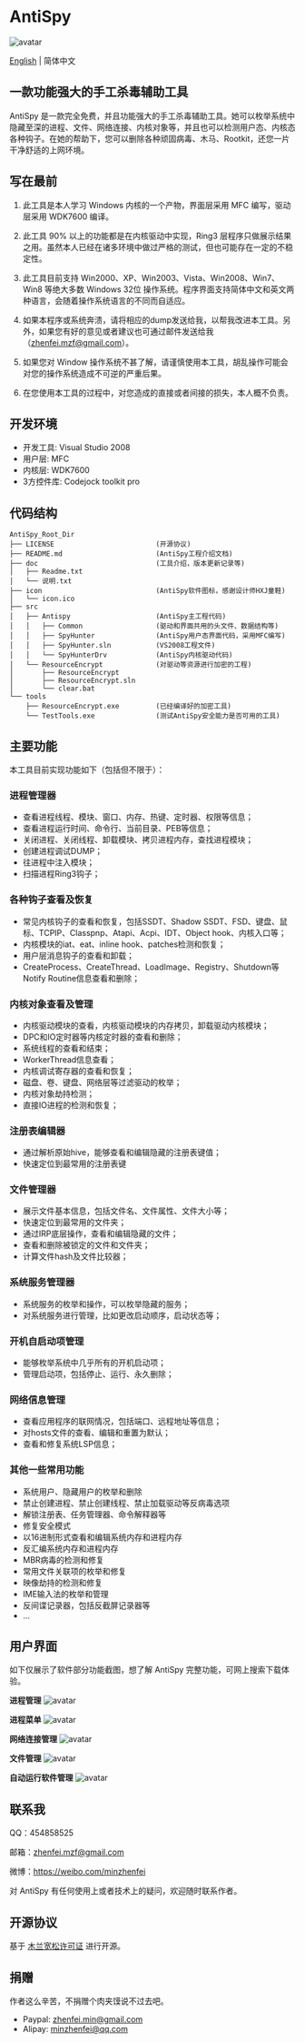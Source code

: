 # AntiSpy

![avatar](icon/icon.ico)

[English](./README.md) | 简体中文

## 一款功能强大的手工杀毒辅助工具

AntiSpy 是一款完全免费，并且功能强大的手工杀毒辅助工具。她可以枚举系统中隐藏至深的进程、文件、网络连接、内核对象等，并且也可以检测用户态、内核态各种钩子。在她的帮助下，您可以删除各种顽固病毒、木马、Rootkit，还您一片干净舒适的上网环境。

## 写在最前

1. 此工具是本人学习 Windows 内核的一个产物，界面层采用 MFC 编写，驱动层采用 WDK7600 编译。

2. 此工具 90% 以上的功能都是在内核驱动中实现，Ring3 层程序只做展示结果之用。虽然本人已经在诸多环境中做过严格的测试，但也可能存在一定的不稳定性。

3. 此工具目前支持 Win2000、XP、Win2003、Vista、Win2008、Win7、Win8 等绝大多数 Windows 32位 操作系统。程序界面支持简体中文和英文两种语言，会随着操作系统语言的不同而自适应。

4. 如果本程序或系统奔溃，请将相应的dump发送给我，以帮我改进本工具。另外，如果您有好的意见或者建议也可通过邮件发送给我（zhenfei.mzf@gmail.com）。

5. 如果您对 Window 操作系统不甚了解，请谨慎使用本工具，胡乱操作可能会对您的操作系统造成不可逆的严重后果。                

6. 在您使用本工具的过程中，对您造成的直接或者间接的损失，本人概不负责。

## 开发环境

* 开发工具: Visual Studio 2008
* 用户层: MFC
* 内核层: WDK7600
* 3方控件库: Codejock toolkit pro

## 代码结构

```
AntiSpy_Root_Dir
├── LICENSE                         (开源协议)
├── README.md                       (AntiSpy工程介绍文档)
├── doc                             (工具介绍，版本更新记录等)
│   ├── Readme.txt 
│   └── 说明.txt
├── icon                            (AntiSpy软件图标，感谢设计师HXJ童鞋)
│   └── icon.ico
├── src                               
│   ├── Antispy                     (AntiSpy主工程代码)
│   │   ├── Common                  (驱动和界面共用的头文件、数据结构等)
│   │   ├── SpyHunter               (AntiSpy用户态界面代码，采用MFC编写)
│   │   ├── SpyHunter.sln           (VS2008工程文件)
│   │   └── SpyHunterDrv            (AntiSpy内核驱动代码)
│   └── ResourceEncrypt             (对驱动等资源进行加密的工程)
│       ├── ResourceEncrypt
│       ├── ResourceEncrypt.sln
│       └── clear.bat
└── tools
    ├── ResourceEncrypt.exe         (已经编译好的加密工具)
    └── TestTools.exe               (测试AntiSpy安全能力是否可用的工具)
```

## 主要功能

本工具目前实现功能如下（包括但不限于）：

### 进程管理器
* 查看进程线程、模块、窗口、内存、热键、定时器、权限等信息；
* 查看进程运行时间、命令行、当前目录、PEB等信息；
* 关闭进程、关闭线程、卸载模块、拷贝进程内存，查找进程模块；
* 创建进程调试DUMP；
* 往进程中注入模块；
* 扫描进程Ring3钩子；

### 各种钩子查看及恢复
* 常见内核钩子的查看和恢复，包括SSDT、Shadow SSDT、FSD、键盘、鼠标、TCPIP、Classpnp、Atapi、Acpi、IDT、Object hook、内核入口等；
* 内核模块的iat、eat、inline hook、patches检测和恢复；
* 用户层消息钩子的查看和卸载；
* CreateProcess、CreateThread、LoadImage、Registry、Shutdown等Notify Routine信息查看和删除；

### 内核对象查看及管理
* 内核驱动模块的查看，内核驱动模块的内存拷贝，卸载驱动内核模块；
* DPC和IO定时器等内核定时器的查看和删除；
* 系统线程的查看和结束；
* WorkerThread信息查看；
* 内核调试寄存器的查看和恢复；
* 磁盘、卷、键盘、网络层等过滤驱动的枚举；
* 内核对象劫持检测；
* 直接IO进程的检测和恢复；

### 注册表编辑器
* 通过解析原始hive，能够查看和编辑隐藏的注册表键值；
* 快速定位到最常用的注册表键

### 文件管理器
* 展示文件基本信息，包括文件名、文件属性、文件大小等；
* 快速定位到最常用的文件夹；
* 通过IRP底层操作，查看和编辑隐藏的文件；
* 查看和删除被锁定的文件和文件夹；
* 计算文件hash及文件比较器；

### 系统服务管理器
* 系统服务的枚举和操作，可以枚举隐藏的服务；
* 对系统服务进行管理，比如更改启动顺序，启动状态等；

### 开机自启动项管理
* 能够枚举系统中几乎所有的开机启动项；
* 管理启动项，包括停止、运行、永久删除；

### 网络信息管理
* 查看应用程序的联网情况，包括端口、远程地址等信息；
* 对hosts文件的查看、编辑和重置为默认；
* 查看和修复系统LSP信息；

### 其他一些常用功能
* 系统用户、隐藏用户的枚举和删除
* 禁止创建进程、禁止创建线程、禁止加载驱动等反病毒选项
* 解锁注册表、任务管理器、命令解释器等
* 修复安全模式
* 以16进制形式查看和编辑系统内存和进程内存
* 反汇编系统内存和进程内存
* MBR病毒的检测和修复
* 常用文件关联项的枚举和修复
* 映像劫持的检测和修复
* IME输入法的枚举和管理
* 反间谍记录器，包括反截屏记录器等
* ...

## 用户界面

如下仅展示了软件部分功能截图，想了解 AntiSpy 完整功能，可网上搜索下载体验。

**进程管理**
![avatar](images/process_tree.png)

**进程菜单**
![avatar](images/process_menu.png)

**网络连接管理**
![avatar](images/network.png)

**文件管理**
![avatar](images/file_manager.png)

**自动运行软件管理**
![avatar](images/autorun.png)

## 联系我

QQ：454858525

邮箱：zhenfei.mzf@gmail.com

微博：https://weibo.com/minzhenfei

对 AntiSpy 有任何使用上或者技术上的疑问，欢迎随时联系作者。

## 开源协议

基于 [木兰宽松许可证](https://license.coscl.org.cn/MulanPSL/) 进行开源。

## 捐赠

作者这么辛苦，不捐赠个肉夹馍说不过去吧。

* Paypal: zhenfei.min@gmail.com
* Alipay: minzhenfei@qq.com